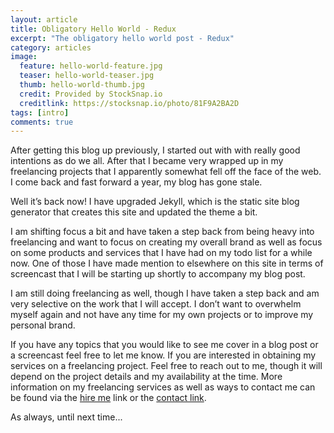 ```yaml
---
layout: article
title: Obligatory Hello World - Redux
excerpt: "The obligatory hello world post - Redux"
category: articles
image:
  feature: hello-world-feature.jpg
  teaser: hello-world-teaser.jpg
  thumb: hello-world-thumb.jpg
  credit: Provided by StockSnap.io
  creditlink: https://stocksnap.io/photo/81F9A2BA2D
tags: [intro]
comments: true
---
```


After getting this blog up previously, I started out with with really good intentions as do we all. After that I became very wrapped up in my freelancing projects that I apparently somewhat fell off the face of the web. I come back and fast forward a year, my blog has gone stale.

Well it’s back now! I have upgraded Jekyll, which is the static site blog generator that creates this site and updated the theme a bit.

I am shifting focus a bit and have taken a step back from being heavy into freelancing and want to focus on creating my overall brand as well as focus on some products and services that I have had on my todo list for a while now. One of those I have made mention to elsewhere on this site in terms of screencast that I will be starting up shortly to accompany my blog post.

I am still doing freelancing as well, though I have taken a step back and am very selective on the work that I will accept.   I don’t want to overwhelm myself again and not have any time for my own projects or to improve my personal brand.

If you have any topics that you would like to see me cover in a blog post or a screencast feel free to let me know. If you are interested in obtaining my services on a freelancing project. Feel free to reach out to me, though it will depend on the project details and my availability at the time. More information on my freelancing services as well as ways to contact me can be found via the [hire me](http://utopianconcept.com/freelance/) link or the [contact link](http://utopianconcept.com/contact/).

As always, until next time...
